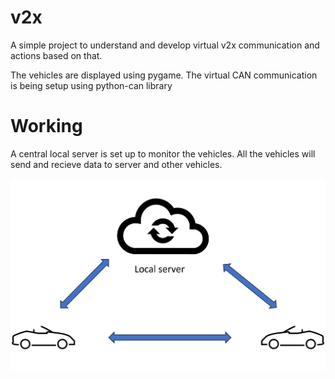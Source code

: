 # v2x
A simple project to understand and develop virtual v2x communication and actions based on that.

The vehicles are displayed using pygame. The virtual CAN communication is being setup using python-can library

# Working

A central local server is set up to monitor the vehicles. All the vehicles will send and recieve data to server and other vehicles.

![plot](./Picture1.png)
